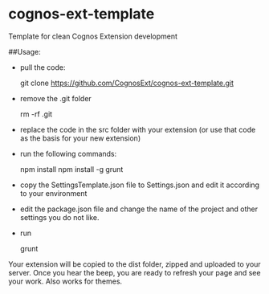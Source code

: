 # cognos-ext-template
Template for clean Cognos Extension development

##Usage:

- pull the code:

    git clone https://github.com/CognosExt/cognos-ext-template.git

- remove the .git folder

    rm -rf .git

- replace the code in the src folder with your extension (or use that code as the basis for your new extension)

- run the following commands:

    npm install
    npm install -g grunt

- copy the SettingsTemplate.json file to Settings.json and edit it according to your environment
- edit the package.json file and change the name of the project and other settings you do not like.
- run

    grunt


Your extension will be copied to the dist folder, zipped and uploaded to your server. Once you hear the beep, you are ready to refresh your page and see your work. Also works for themes.
